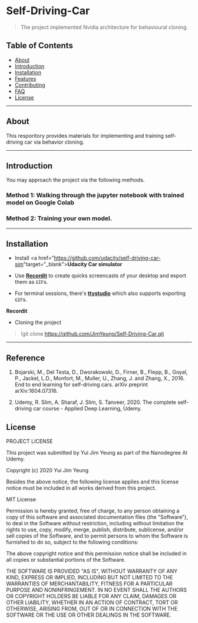 # Self-Driving-Car
 
> The project implemented Nvidia architecture for behavioural cloning.

## Table of Contents
- [About](#about)
- [Introduction](#introduction)
- [Installation](#installation)
- [Features](#features)
- [Contributing](#contributing)
- [FAQ](#faq)
- [License](#license)
---
## About
This resporitory provides materials for implementing and training self-driving car via behavior cloning.

---
## Introduction
You may approach the project via the following methods. 
### Method 1: Walking through the jupyter notebook with trained model on Google Colab
### Method 2: Training your own model. 
---
## Installation
- Install <a href="<https://github.com/udacity/self-driving-car-sim>"target="_blank">**Udacity Car simulator**</a>


- Use <a href="http://recordit.co/" target="_blank">**Recordit**</a> to create quicks screencasts of your desktop and export them as `GIF`s.
- For terminal sessions, there's <a href="https://github.com/chjj/ttystudio" target="_blank">**ttystudio**</a> which also supports exporting `GIF`s.

**Recordit**
- Cloning the project 
> !git clone https://github.com/JimYeung/Self-Driving-Car.git
---

## Reference
1. Bojarski, M., Del Testa, D., Dworakowski, D., Firner, B., Flepp, B., Goyal, P., Jackel, L.D., Monfort, M., Muller, U., Zhang, J. and Zhang, X., 2016. End to end learning for self-driving cars. arXiv preprint arXiv:1604.07316.

2. Udemy, R. Slim, A. Sharaf, J. Slim, S. Tanveer, 2020. The complete self-driving car course - Applied Deep Learning, Udemy.

## License
PROJECT LICENSE

This project was submitted by Yui Jim Yeung as part of the Nanodegree At Udemy.

Copyright (c) 2020 Yui Jim Yeung

Besides the above notice, the following license applies and this license notice
must be included in all works derived from this project.

MIT License

Permission is hereby granted, free of charge, to any person obtaining a copy
of this software and associated documentation files (the "Software"), to deal
in the Software without restriction, including without limitation the rights
to use, copy, modify, merge, publish, distribute, sublicense, and/or sell
copies of the Software, and to permit persons to whom the Software is
furnished to do so, subject to the following conditions:

The above copyright notice and this permission notice shall be included in all
copies or substantial portions of the Software.

THE SOFTWARE IS PROVIDED "AS IS", WITHOUT WARRANTY OF ANY KIND, EXPRESS OR
IMPLIED, INCLUDING BUT NOT LIMITED TO THE WARRANTIES OF MERCHANTABILITY,
FITNESS FOR A PARTICULAR PURPOSE AND NONINFRINGEMENT. IN NO EVENT SHALL THE
AUTHORS OR COPYRIGHT HOLDERS BE LIABLE FOR ANY CLAIM, DAMAGES OR OTHER
LIABILITY, WHETHER IN AN ACTION OF CONTRACT, TORT OR OTHERWISE, ARISING FROM,
OUT OF OR IN CONNECTION WITH THE SOFTWARE OR THE USE OR OTHER DEALINGS IN THE
SOFTWARE.
